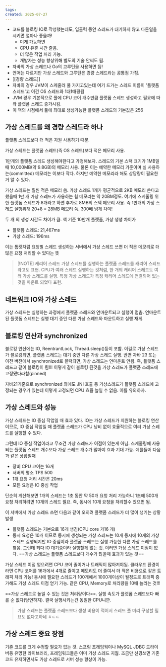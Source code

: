 ```yaml
---
tags: 
created: 2025-07-27
---
```

- 코드를 블로킹 IO로 작성했는데도, 입출력 동안 스레드가 대기하지 않고 다른일을 시키면 얼마나 좋을까!
	- 이게 가능하면
	- CPU 유휴 시간 줄음.
	- 더 많은 작업 처리 가능.
	- 개발자는 성능 향상위해 별도의 기술 안써도 됨.
- 자바의 가상 스레드나 Go의 고루틴을 사용하면 됨!
- 언어는 다르지만 가상 스레드와 고루틴은 경량 스레드라는 공통점 가짐.
- [[경량 스레드]]
- 자바의 경우 JVM이 스케줄러 풀 가지고있는데 여기 드가는 스레드 이름이 '플랫폼 스레드'고 이건 OS 스레드와 1대1매핑됨
- JVM 경우 기본적으로 풀에 CPU 코어 개수만큼 플랫폼 스레드 생성하고 필요에 따라 플랫폼 스레드 증가시킴.
- 이 책의 시점에서 풀에 최대로 생성가능한 플랫폼 스레드의 기본값은 256

## 가상 스레드를 왜 경량 스레드라 하나
플랫폼 스레드보다 더 적은 자원 사용하기 때문.

가상 스레드는 플랫폼 스레드(즉 OS 스레드)보다 적은 메모리 사용. 

1만개의 플랫폼 스레드 생성해야한다고 가정해보자. 스레드의 기본 스택 크기가 1MB일 때 10,000MB(약 9.8GB)의 메모리 사용. 물론 이는 예약한 메모리 기준이며 실 사용하는(committed) 메모리는 이보다 작다. 하지만 예약한 메모리라 해도 상당량이 필요한거 알 수 있다.

가상 스레드는 훨씬 적은 메모리 씀. 가상 스레드 1개가 평균적으로 2KB 메모리 쓴다고 했을때 1만 개 가상 스레드가 사용하는 힙 메모리는 약 20BM정도. 여기에 스케줄링 위한 플랫폼 스레드가 8개라고 하면 추가로 8MB의 스택 메모리 사용. 즉 1만개의 가상 스레드 실행위해 20+8 = 28MB 메모리 씀. 300배 넘게 차이!

두 개 의 생성 시간도 차이가 큼. 책 기준 10만개 플랫폼, 가상 생성 차이가
- 플랫폼 스레드: 21,467ms
- 가상 스레드: 196ms

이는 톰캣처럼 요청별 스레드 생성하는 서버에서 가상 스레드 쓰면 더 적은 메모리로 더 많은 요청 처리할 수 있다는 뜻


> [!NOTE] 캐리어 스레드
> 가상 스레드를 실행하는 플랫폼 스레드를 캐리어 스레드라고도 표현. CPU가 여러 스레드 실행하는 것처럼, 한 개의 캐리어 스레드도 여러 가상 스레드를 실행. 특정 가상 스레드가 특정 캐리어 스레드에 연결되어 있는것을 마운트 되었다 표현. 


## 네트워크 IO와 가상 스레드
가상 스레드는 실행하는 과정에서 플랫폼 스레드와 언마운트되고 실행이 멈춤. 언마운트된 플랫폼 스레드는 실행 대기 중인 다른 가상 스레드와 마운트하고 실행 재게.

## 블로킹 연산과 synchronized
블로킹 연산에는 IO, ReentrantLock, Thread.sleep()등이 포함. 이걸로 가상 스레드가 블로킹되면, 플랫폼 스레드는 대기 중인 다른 가상 스레드 실행. 반면 자바 23 또는 이전 버전에서 synchronized로 블락되면, 가상 스레드는 언마운트 안됨. 즉, 플랫폼 스레드고 같이 블로킹이 됨!!! 이렇게 같이 블로킹 된것을 가상 스레드가 플랫폼 스레드에 고정됐다라함(pinned)

자바21기준으로 synchronized 외에도 JNI 호출 등 가상스레드가 플랫폼 스레드에 고정되는 경우가 있는데 이렇게 고정되면 CPU 효율 높일 수 없음. 이를 유의하자.

## 가상 스레드와 성능
가상 스레드는 IO 중심 작업일 때 효과 있다. IO는 가상 스레드가 지원하는 블로킹 연산이므로, IO 중심 작업일 때 플랫폼 스레드가 CPU 낭비 없이 효율적으로 여러 가상 스레드를 실행할 수 있다.

그런데 IO 중심 작업이라고 무조건 가상 스레드가 이점이 있는게 아님. 스케줄링에 사용되는 플랫폼 스레드 개수보다 가상 스레드 개수가 많아야 효과 기대 가능. 예를들어 다음과 같은 상황일때
- 장비 CPU 코어는 16개
- 서버의 평소 TPS 500
- 1개 요청 처리 시간은 20ms
- 모든 요청은 IO 중심 작업

단순히 계산해보면 1개의 스레드는 1초 동안 약 50개 요청 처리 가능하니 1초에 500개 요청 처리하려면 10개의 스레드 필요. 즉, 동시에 10개 요청을 처리할수 있으면 됨.

이 서버에서 가상 스레드 쓰면 다음과 같이 오히려 플랫폼 스레드가 더 많이 생기는 상황 발생
- 플랫폼 스레드는 기본으로 16개 생김(CPU core 가16 개)
- 동시 요청은 10개 이므로 동시에 생성되는 가상 스레드는 10개
동시에 10개의 가상 스레드 실행되지만 IO 중심이라 플랫폼 스레드는 실행 가능한 다른 가상 스레드를 찾음. 그런데 죄다 IO 대기중이라 실행할게 없는 것. 이러면 가상 스레드 이점이 없다.
==가상 스레드는 플랫폼 스레드보다 개수가 많을때 효과가 있는 것==

가상 스레드 이점 얻으려면 CPU 코어 줄이거나 트래픽이 많아져야됨. 클라우드 환경이라면 CPU 코어를 16개에서 4개로 줄이고 메모리도 더 줄여서 더 적은 비용으로 같은 트래픽 처리 가능! 동시에 필요한 스레드가 100개에서 1000개이상이 될정도로 트래픽 증가해도 가상 스레드 이점 얻기 가능. 같은 CPU, Memory로 처리량을 10배 늘리는 것!!!

==가상 스레드로 높일 수 있는 것은 처리량이다==. 실행 속도가 플랫폼 스레드보다 빠를 순 없다(당연하지). 결국 실행시키는건 동일한 CPU니깐.

> 가상 스레드는 플랫폼 스레드보다 생성 비용이 적어서 스레드 풀 미리 구성할 필요도 없다고하네 ㅎㄷㄷ
> 

## 가상 스레드 중요 장점
기존 코드를 크게 수정할 필요가 없는 것. 스프링 프레임웍이나 MySQL JDBC 드라이버등 유명한 라이브러리, 프레임워크들은 이미 가상 스레드 지웜. 조금만 신경쓰면 기존 코드 유지하면서도 가상 스레드로 서버 성능 향상이 가능.